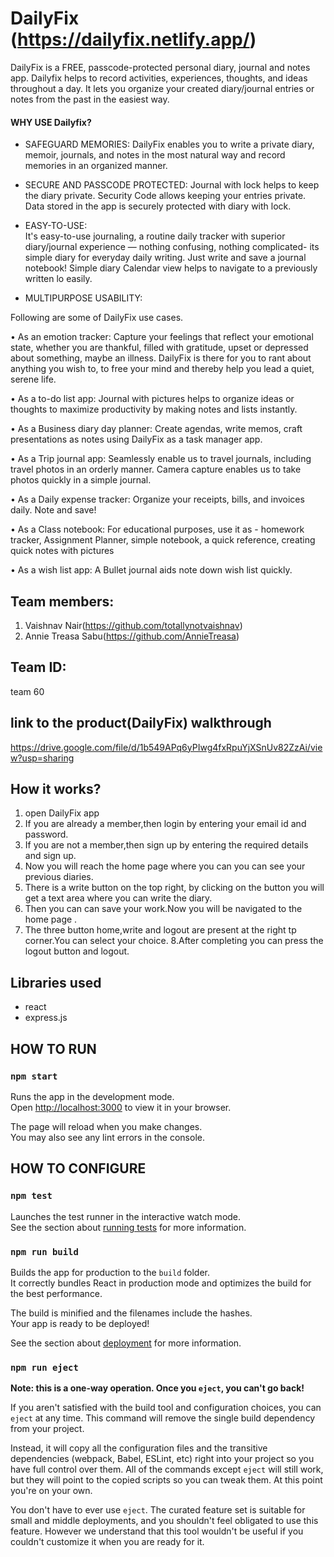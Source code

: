 #  DailyFix (https://dailyfix.netlify.app/)
DailyFix is a FREE, passcode-protected personal diary, journal and notes app. Dailyfix helps to record activities, experiences, thoughts, and ideas throughout a day. It lets you organize your created diary/journal entries or notes from the past in the easiest way.
#### WHY USE Dailyfix?
-  SAFEGUARD MEMORIES: 
DailyFix enables you to write a private diary, memoir, journals, and notes in the most natural way and record memories in an organized manner.

-  SECURE AND PASSCODE PROTECTED: 
Journal with lock helps to keep the diary private. Security Code allows keeping your entries private. Data stored in the app is securely protected with diary with lock.

-  EASY-TO-USE:  
It's easy-to-use journaling, a routine daily tracker with superior diary/journal experience — nothing confusing, nothing complicated- its simple diary for everyday daily writing. Just write and save a journal notebook! Simple diary Calendar view helps to navigate to a previously written lo easily.

-  MULTIPURPOSE USABILITY: 

Following are some of DailyFix use cases.

• As an emotion tracker: Capture your feelings that reflect your emotional state, whether you are thankful, filled with gratitude, upset or depressed about something, maybe an illness. DailyFix is there for you to rant about anything you wish to, to free your mind and thereby help you lead a quiet, serene life.

• As a to-do list app: Journal with pictures helps to organize ideas or thoughts to maximize productivity by making notes and lists instantly.

• As a Business diary day planner: Create agendas, write memos, craft presentations as notes using DailyFix as a task manager app.

• As a Trip journal app: Seamlessly enable us to travel journals, including travel photos in an orderly manner. Camera capture enables us to take photos quickly in a simple journal.

• As a Daily expense tracker: Organize your receipts, bills, and invoices daily. Note and save!

• As a Class notebook: For educational purposes, use it as -  homework tracker, Assignment Planner, simple notebook, a quick reference, creating quick notes with pictures

• As a wish list app: A Bullet journal aids note down wish list quickly.


## Team members:
1. Vaishnav Nair(https://github.com/totallynotvaishnav)
2. Annie Treasa Sabu(https://github.com/AnnieTreasa)

## Team ID:
   team 60

## link to the product(DailyFix) walkthrough
 https://drive.google.com/file/d/1b549APq6yPIwg4fxRpuYjXSnUv82ZzAi/view?usp=sharing 

## How it works?
 1. open DailyFix app
 2. If you are already a member,then login by entering your email id and password.
 3. If you are not a member,then  sign up by entering the required details and sign up.
 4. Now you will reach the home page where you can you can see your previous diaries.
 5. There is a write button on the top right, by clicking on the button you will get a text area where you can write the diary.
 6. Then you can can save your work.Now you will be navigated to the home page .
 7. The three button home,write and logout are present at the right tp corner.You can select your choice.
 8.After completing you can press the logout button and logout.

## Libraries used
- react 
- express.js 

## HOW TO RUN


### `npm start`

Runs the app in the development mode.\
Open [http://localhost:3000](http://localhost:3000) to view it in your browser.

The page will reload when you make changes.\
You may also see any lint errors in the console.

## HOW TO CONFIGURE
### `npm test`

Launches the test runner in the interactive watch mode.\
See the section about [running tests](https://facebook.github.io/create-react-app/docs/running-tests) for more information.



### `npm run build`

Builds the app for production to the `build` folder.\
It correctly bundles React in production mode and optimizes the build for the best performance.

The build is minified and the filenames include the hashes.\
Your app is ready to be deployed!

See the section about [deployment](https://facebook.github.io/create-react-app/docs/deployment) for more information.

### `npm run eject`

**Note: this is a one-way operation. Once you `eject`, you can't go back!**

If you aren't satisfied with the build tool and configuration choices, you can `eject` at any time. This command will remove the single build dependency from your project.

Instead, it will copy all the configuration files and the transitive dependencies (webpack, Babel, ESLint, etc) right into your project so you have full control over them. All of the commands except `eject` will still work, but they will point to the copied scripts so you can tweak them. At this point you're on your own.

You don't have to ever use `eject`. The curated feature set is suitable for small and middle deployments, and you shouldn't feel obligated to use this feature. However we understand that this tool wouldn't be useful if you couldn't customize it when you are ready for it.

